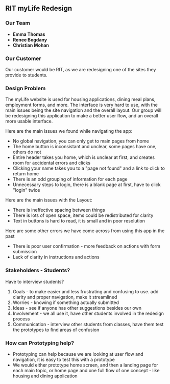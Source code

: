 ## RIT myLife Redesign

### Our Team
- **Emma Thomas** 
- **Renee Bogdany**
- **Christian Mohan**

### Our Customer
Our customer would be RIT, as we are redesigning one of the sites they provide to students.

### Design Problem
The myLife website is used for housing applications, dining meal plans, employment forms, and more. The interface is very hard to use, with the main issues being the site navigation and the overall layout. Our group will be redesigning this application to make a better user flow, and an overall more usable interface.

Here are the main issues we found while navigating the app:
- No global navigation, you can only get to main pages from home
- The home button is inconsistant and unclear, some pages have one, others do not
- Entire header takes you home, which is unclear at first, and creates room for accidental errors and clicks
- Clicking your name takes you to a "page not found" and a link to click to return home
- There is an odd grouping of information for each page
- Unnecessary steps to login, there is a blank page at first, have to click "login" twice

Here are the main issues with the Layout:
- There is ineffective spacing between things
- There is lots of open space, items could be redistributed for clarity
- Text in buttons is hard to read, it is small and in poor resolution

Here are some other errors we have come across from using this app in the past
- There is poor user confirmation - more feedback on actions with form submission
- Lack of clarity in instructions and actions

### Stakeholders - Students?
Have to interview students?
1. Goals - to make easier and less frustrating and confusing to use. add clarity and proper navigation, make it streamlined
2. Worries - knowing if something actually submitted
3. Ideas - see if anyone has other suggestions besides our own
4. Involvement - we all use it, have other students involved in the redesign process
5. Communication - interview other students from classes, have them test the prototypes to find areas of confusion

### How can Prototyping help?
- Prototyping can help because we are looking at user flow and navigation, it is easy to test this with a prototype
- We would either prototype home screen, and then a landing page for each main topic, or home page and one full flow of one concept - like housing and dining application

